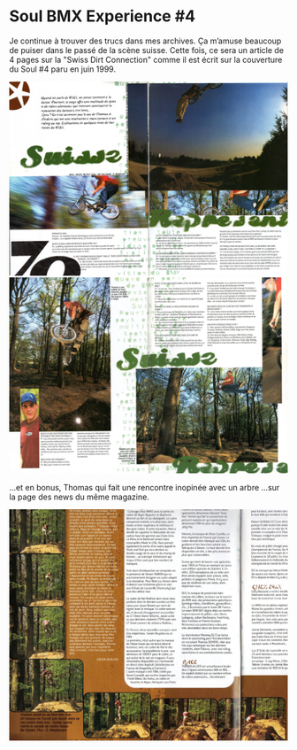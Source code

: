 # Soul BMX Experience #4

Je continue à trouver des trucs dans mes archives. Ça m’amuse beaucoup de puiser dans le passé de la scène suisse. Cette fois, ce sera un article de 4 pages sur la "Swiss Dirt Connection" comme il est écrit sur la couverture du Soul #4 paru en juin 1999.

![soul_4_1_s](./media/soul_4_1_s.jpg)
![soul_4_2_s](./media/soul_4_2_s.jpg)

...et en bonus, Thomas qui fait une rencontre inopinée avec un arbre ...sur la page des news du même magazine.

![soul_4_3](./media/soul_4_3.jpg)
